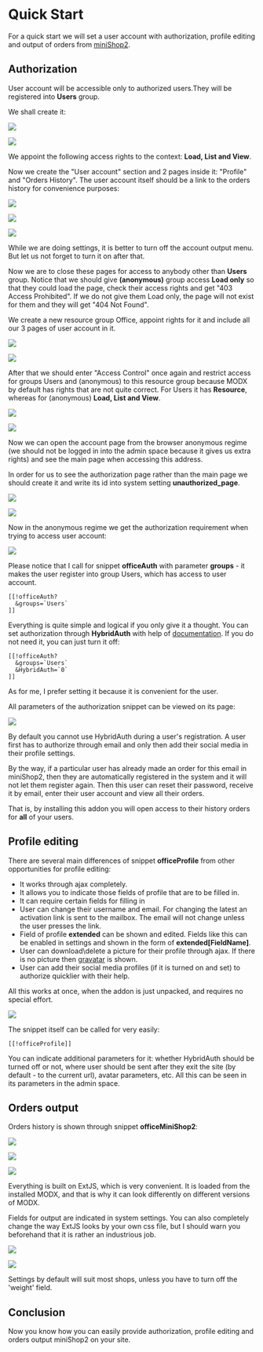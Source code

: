# Quick Start

For a quick start we will set a user account with authorization, profile editing and output of orders from [miniShop2].

## Authorization

User account  will be accessible only to authorized users.They will be registered into **Users** group.

We shall create it:

[![](https://file.modx.pro/files/7/a/7/7a777c495c0e0abccc46e79525725c62s.jpg)](https://file.modx.pro/files/7/a/7/7a777c495c0e0abccc46e79525725c62.png)

[![](https://file.modx.pro/files/6/5/5/655a16c9aa7e36db7e73c6df62411ba8s.jpg)](https://file.modx.pro/files/6/5/5/655a16c9aa7e36db7e73c6df62411ba8.png)

We appoint the following access rights to the context: **Load, List and View**.

Now we create the "User account" section and 2 pages inside it: "Profile" and "Orders History". The user account itself should be a link to the orders history for convenience purposes:

[![](https://file.modx.pro/files/d/0/1/d017b1210c7b83dd53778d44279e35ecs.jpg)](https://file.modx.pro/files/d/0/1/d017b1210c7b83dd53778d44279e35ec.png)

[![](https://file.modx.pro/files/4/4/9/449cd41a395ab891cd7998aebefa5680s.jpg)](https://file.modx.pro/files/4/4/9/449cd41a395ab891cd7998aebefa5680.png)

[![](https://file.modx.pro/files/8/3/d/83d92d38d78ffaf2a3d1a138bbeb978as.jpg)](https://file.modx.pro/files/8/3/d/83d92d38d78ffaf2a3d1a138bbeb978a.png)

While we are doing settings, it is better to turn off the account output menu. But let us not forget to turn it on after that.

Now we are to close these pages for access to anybody other than **Users** group.
Notice that we should give **(anonymous)** group access **Load only** so that they could load the page, check their access rights and get "403 Access Prohibited".
If we do not give them Load only, the page will not exist for them and they will get "404 Not Found".

We create a new resource group Office, appoint rights for it and include all our 3 pages of user account in it.

[![](https://file.modx.pro/files/3/6/f/36f61755226bcae8e6ff855ece8332a8s.jpg)](https://file.modx.pro/files/3/6/f/36f61755226bcae8e6ff855ece8332a8.png)

[![](https://file.modx.pro/files/b/7/a/b7a38c907e7c6fb0be1731f5c4e80b96s.jpg)](https://file.modx.pro/files/b/7/a/b7a38c907e7c6fb0be1731f5c4e80b96.png)

After that we should enter "Access Control" once again and restrict access for groups Users and (anonymous) to this resource group because MODX by default has rights that are not quite correct.
For Users it has **Resource**, whereas for (anonymous) **Load, List and View**.

[![](https://file.modx.pro/files/5/1/e/51ee007654944ce323b33386b8ba9bd6s.jpg)](https://file.modx.pro/files/5/1/e/51ee007654944ce323b33386b8ba9bd6.png)

[![](https://file.modx.pro/files/c/d/c/cdc63e9d9701d52d19913a73889548e2s.jpg)](https://file.modx.pro/files/c/d/c/cdc63e9d9701d52d19913a73889548e2.png)

Now we can open the account page from the browser anonymous regime (we should not be logged in into the admin space because it gives us extra rights) and see the main page when accessing this address.

In order for us to see the authorization page rather than the main page we should create it and write its id into system setting **unauthorized_page**.

[![](https://file.modx.pro/files/8/1/a/81aab317054bca52864f5710294f25d1s.jpg)](https://file.modx.pro/files/8/1/a/81aab317054bca52864f5710294f25d1.png)

[![](https://file.modx.pro/files/4/8/7/48794e4f2161f9c70f033e611893d2d3s.jpg)](https://file.modx.pro/files/4/8/7/48794e4f2161f9c70f033e611893d2d3.png)

Now in the anonymous regime we get the authorization requirement when trying to access user account:

[![](https://file.modx.pro/files/6/d/9/6d974b4865574dbbbdc49eb418e53069s.jpg)](https://file.modx.pro/files/6/d/9/6d974b4865574dbbbdc49eb418e53069.png)

Please notice that I call for snippet **officeAuth** with parameter **groups** - it makes the user register into group Users, which has access to user account.

```modx
[[!officeAuth?
  &groups=`Users`
]]
```

Everything is quite simple and logical if you only give it a thought. You can set authorization through **HybridAuth** with help of [documentation][hybridauth].
If you do not need it, you can just turn it off:

```modx
[[!officeAuth?
  &groups=`Users`
  &HybridAuth=`0`
]]
```

As for me, I prefer setting it because it is convenient for the user.

All parameters of the authorization snippet can be viewed on its page:

[![](https://file.modx.pro/files/f/e/d/fed7f52fd400888f23a61a7d61af7b1as.jpg)](https://file.modx.pro/files/f/e/d/fed7f52fd400888f23a61a7d61af7b1a.png)

By default you cannot use HybridAuth during a user's registration.
A user first has to authorize through email and only then add their social media in their profile settings.

By the way, if a particular user has already made an order for this email in miniShop2, then they are automatically registered in the system and it will not let them register again.
Then this user can reset their password, receive it by email, enter their user account and view all their orders.

That is, by installing this addon you will open access to their history orders for **all** of your users.

## Profile editing

There are several main differences of snippet **officeProfile** from other opportunities for profile editing:

- It works through ajax completely.
- It allows you to indicate those fields of profile that are to be filled in.
- It can require certain fields for filling in
- User can change their username and email. For changing the latest an activation link is sent to the mailbox. The email will not change unless the user presses the link.
- Field of profile **extended** can be shown and edited. Fields like this can be enabled in settings and shown in the form of **extended[FieldName]**.
- User can download\delete a picture for their profile through ajax. If there is no picture then [gravatar](https://gravatar.com) is shown.
- User can add their social media profiles (if it is turned on and set) to authorize quicklier with their help.

All this works at once, when the addon is just unpacked, and requires no special effort.

[![](https://file.modx.pro/files/1/9/a/19ab435142d62ce938dcf4892b4dcf45s.jpg)](https://file.modx.pro/files/1/9/a/19ab435142d62ce938dcf4892b4dcf45.png)

The snippet itself can be called for very easily:

```modx
[[!officeProfile]]
```

You can indicate additional parameters for it: whether HybridAuth should be turned off or not, where user should be sent after they exit the site (by default - to the current url), avatar parameters, etc.
All this can be seen in its parameters in the admin space.

## Orders output

Orders history is shown through snippet **officeMiniShop2**:

[![](https://file.modx.pro/files/d/e/e/dee7bb2e05e4ca5f23188fba7b9d1064s.jpg)](https://file.modx.pro/files/d/e/e/dee7bb2e05e4ca5f23188fba7b9d1064.png)

[![](https://file.modx.pro/files/8/f/e/8fe7aa15248aa16bf8f4509e15093fd5s.jpg)](https://file.modx.pro/files/8/f/e/8fe7aa15248aa16bf8f4509e15093fd5.png)

[![](https://file.modx.pro/files/9/7/d/97d83a9dad06a604428a859f391110fds.jpg)](https://file.modx.pro/files/9/7/d/97d83a9dad06a604428a859f391110fd.png)

Everything is built on ExtJS, which is very convenient. It is loaded from the installed MODX, and that is why it can look differently on different versions of MODX.

Fields for output are indicated in system settings.
You can also completely change the way ExtJS looks by your own css file, but I should warn you beforehand that it is rather an industrious job.

[![](https://file.modx.pro/files/6/f/2/6f2a563d97bbea76516b74dc9c80baads.jpg)](https://file.modx.pro/files/6/f/2/6f2a563d97bbea76516b74dc9c80baad.png)

[![](https://file.modx.pro/files/c/a/1/ca1a88011b00b8c35f17a0858cb9e531s.jpg)](https://file.modx.pro/files/c/a/1/ca1a88011b00b8c35f17a0858cb9e531.png)

Settings by default will suit most shops, unless you have to turn off the 'weight' field.

## Conclusion

Now you know how you can easily provide authorization, profile editing and orders output miniShop2 on your site.

[miniShop2]: /en/components/minishop2/
[hybridauth]: /en/components/hybridauth/
